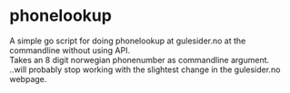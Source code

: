 # phonelookup
A simple go script for doing phonelookup at gulesider.no at the commandline without using API.  
Takes an 8 digit norwegian phonenumber as commandline argument.  
..will probably stop working with the slightest change in the gulesider.no webpage.  
